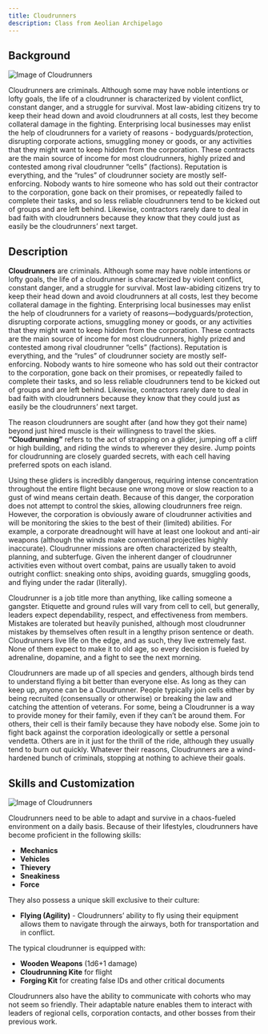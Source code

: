 ```yaml
---
title: Cloudrunners
description: Class from Aeolian Archipelago
---
```


## Background

![Image of Cloudrunners](../../../assets/archipelago/cloudrunners.png)

Cloudrunners are criminals. Although some may have noble intentions or lofty goals, the life of a cloudrunner is characterized by violent conflict, constant danger, and a struggle for survival. Most law-abiding citizens try to keep their head down and avoid cloudrunners at all costs, lest they become collateral damage in the fighting. Enterprising local businesses may enlist the help of cloudrunners for a variety of reasons - bodyguards/protection, disrupting corporate actions, smuggling money or goods, or any activities that they might want to keep hidden from the corporation. These contracts are the main source of income for most cloudrunners, highly prized and contested among rival cloudrunner “cells” (factions). Reputation is everything, and the “rules” of cloudrunner society are mostly self-enforcing. Nobody wants to hire someone who has sold out their contractor to the corporation, gone back on their promises, or repeatedly failed to complete their tasks, and so less reliable cloudrunners tend to be kicked out of groups and are left behind. Likewise, contractors rarely dare to deal in bad faith with cloudrunners because they know that they could just as easily be the cloudrunners’ next target.


## Description
**Cloudrunners** are criminals. Although some may have noble intentions or lofty goals, the life of a cloudrunner is characterized by violent conflict, constant danger, and a struggle for survival. Most law-abiding citizens try to keep their head down and avoid cloudrunners at all costs, lest they become collateral damage in the fighting. Enterprising local businesses may enlist the help of cloudrunners for a variety of reasons—bodyguards/protection, disrupting corporate actions, smuggling money or goods, or any activities that they might want to keep hidden from the corporation. These contracts are the main source of income for most cloudrunners, highly prized and contested among rival cloudrunner “cells” (factions). Reputation is everything, and the “rules” of cloudrunner society are mostly self-enforcing. Nobody wants to hire someone who has sold out their contractor to the corporation, gone back on their promises, or repeatedly failed to complete their tasks, and so less reliable cloudrunners tend to be kicked out of groups and are left behind. Likewise, contractors rarely dare to deal in bad faith with cloudrunners because they know that they could just as easily be the cloudrunners’ next target.

The reason cloudrunners are sought after (and how they got their name) beyond just hired muscle is their willingness to travel the skies. **“Cloudrunning”** refers to the act of strapping on a glider, jumping off a cliff or high building, and riding the winds to wherever they desire. Jump points for cloudrunning are closely guarded secrets, with each cell having preferred spots on each island. 

Using these gliders is incredibly dangerous, requiring intense concentration throughout the entire flight because one wrong move or slow reaction to a gust of wind means certain death. Because of this danger, the corporation does not attempt to control the skies, allowing cloudrunners free reign. However, the corporation is obviously aware of cloudrunner activities and will be monitoring the skies to the best of their (limited) abilities. For example, a corporate dreadnought will have at least one lookout and anti-air weapons (although the winds make conventional projectiles highly inaccurate). Cloudrunner missions are often characterized by stealth, planning, and subterfuge. Given the inherent danger of cloudrunner activities even without overt combat, pains are usually taken to avoid outright conflict: sneaking onto ships, avoiding guards, smuggling goods, and flying under the radar (literally). 

Cloudrunner is a job title more than anything, like calling someone a gangster. Etiquette and ground rules will vary from cell to cell, but generally, leaders expect dependability, respect, and effectiveness from members. Mistakes are tolerated but heavily punished, although most cloudrunner mistakes by themselves often result in a lengthy prison sentence or death. Cloudrunners live life on the edge, and as such, they live extremely fast. None of them expect to make it to old age, so every decision is fueled by adrenaline, dopamine, and a fight to see the next morning. 

Cloudrunners are made up of all species and genders, although birds tend to understand flying a bit better than everyone else. As long as they can keep up, anyone can be a Cloudrunner. People typically join cells either by being recruited (consensually or otherwise) or breaking the law and catching the attention of veterans. For some, being a Cloudrunner is a way to provide money for their family, even if they can’t be around them. For others, their cell is their family because they have nobody else. Some join to fight back against the corporation ideologically or settle a personal vendetta. Others are in it just for the thrill of the ride, although they usually tend to burn out quickly. Whatever their reasons, Cloudrunners are a wind-hardened bunch of criminals, stopping at nothing to achieve their goals.

## Skills and Customization

![Image of Cloudrunners](../../../assets/archipelago/cloudrunners-et-archipelago.png)

Cloudrunners need to be able to adapt and survive in a chaos-fueled environment on a daily basis. Because of their lifestyles, cloudrunners have become proficient in the following skills:

- **Mechanics**
- **Vehicles**
- **Thievery**
- **Sneakiness**
- **Force**

They also possess a unique skill exclusive to their culture:

- **Flying (Agility)** - Cloudrunners’ ability to fly using their equipment allows them to navigate through the airways, both for transportation and in conflict.

The typical cloudrunner is equipped with:

- **Wooden Weapons** (1d6+1 damage)
- **Cloudrunning Kite** for flight
- **Forging Kit** for creating false IDs and other critical documents

Cloudrunners also have the ability to communicate with cohorts who may not seem so friendly. Their adaptable nature enables them to interact with leaders of regional cells, corporation contacts, and other bosses from their previous work.
